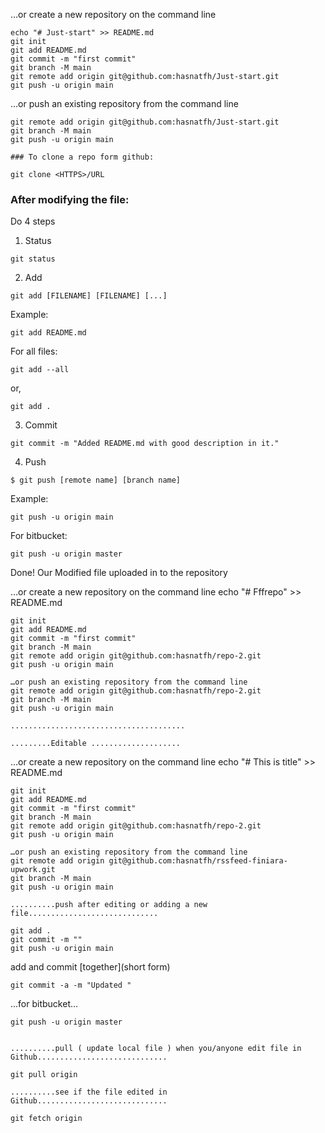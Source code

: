 …or create a new repository on the command line
```
echo "# Just-start" >> README.md
git init
git add README.md
git commit -m "first commit"
git branch -M main
git remote add origin git@github.com:hasnatfh/Just-start.git
git push -u origin main
```

…or push an existing repository from the command line
```
git remote add origin git@github.com:hasnatfh/Just-start.git
git branch -M main
git push -u origin main

```

    ### To clone a repo form github:
    
  ```
  git clone <HTTPS>/URL
  ```

### After modifying the file: 
Do 4 steps 

1. Status
``` 
git status
```
	
2. Add
``` 
git add [FILENAME] [FILENAME] [...] 
```

Example: 
```
git add README.md 
```
	
For all files: 
	
``` 
git add --all 
```
or,
```
git add . 
```
	
3. Commit
``` 
git commit -m "Added README.md with good description in it."
```
4. Push 
``` 
$ git push [remote name] [branch name]
```

Example: 
``` 
git push -u origin main

```
For bitbucket:	
``` 
git push -u origin master

```	
Done! Our Modified file uploaded in to the repository
	
	
…or create a new repository on the command line	
	echo "# Fffrepo" >> README.md
```	
git init
git add README.md
git commit -m "first commit"
git branch -M main
git remote add origin git@github.com:hasnatfh/repo-2.git
git push -u origin main
```	
```	
…or push an existing repository from the command line	
git remote add origin git@github.com:hasnatfh/repo-2.git
git branch -M main
git push -u origin main	
```	
	
	.......................................
		
	.........Editable ....................
	
…or create a new repository on the command line	
	echo "# This is title" >> README.md
```	
git init
git add README.md
git commit -m "first commit"
git branch -M main
git remote add origin git@github.com:hasnatfh/repo-2.git
git push -u origin main
```	
```	
…or push an existing repository from the command line	
git remote add origin git@github.com:hasnatfh/rssfeed-finiara-upwork.git
git branch -M main
git push -u origin main	
```	
	
	..........push after editing or adding a new file.............................
```	
git add .
git commit -m ""
git push -u origin main
```
add and commit [together](short form) 
```
git commit -a -m "Updated "
```
...for bitbucket...	

```
git push -u origin master 	
	
```
	

	..........pull ( update local file ) when you/anyone edit file in Github.............................	

```
git pull origin
```
	
	..........see if the file edited in Github.............................	
	
```
git fetch origin	
```	
	
	
	
	
	
	
	
	
	
	
	
	
	
	
	
